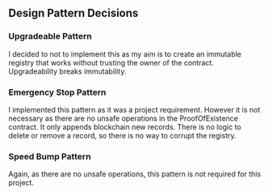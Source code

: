 ## Design Pattern Decisions

### Upgradeable Pattern

I decided to not to implement this as my aim is to create an immutable registry that works without trusting the owner of the contract.
Upgradeability breaks immutability.

### Emergency Stop Pattern

I implemented this pattern as it was a project requirement. However it is not necessary as there are no unsafe operations in the ProofOfExistence contract. It only appends blockchain new records. There is no logic to delete or remove a record, so there is no way to corrupt the registry.

### Speed Bump Pattern

Again, as there are no unsafe operations, this pattern is not required for this project.
